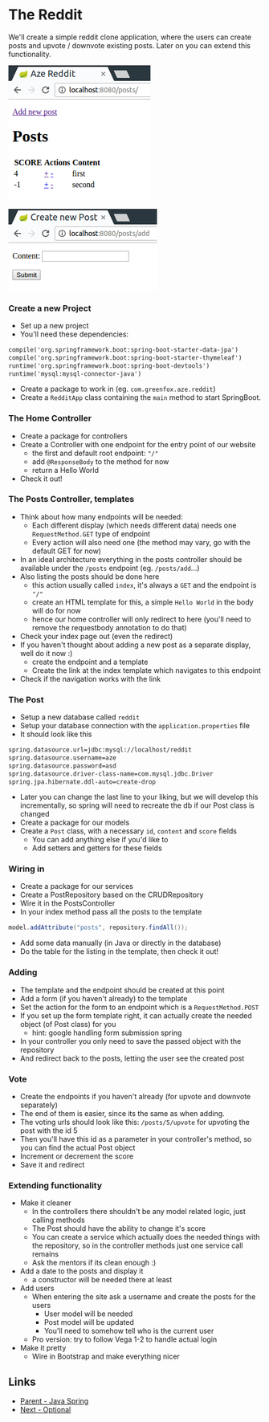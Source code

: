 # The Reddit
We'll create a simple reddit clone application, where the users can create posts and upvote / downvote existing posts. Later on you can extend this functionality.

![Posts](posts.png)

![Add](add.png)

### Create a new Project
- Set up a new project
- You'll need these dependencies:
```
compile('org.springframework.boot:spring-boot-starter-data-jpa')
compile('org.springframework.boot:spring-boot-starter-thymeleaf')
runtime('org.springframework.boot:spring-boot-devtools')
runtime('mysql:mysql-connector-java')
```
- Create a package to work in (eg. `com.greenfox.aze.reddit`)
- Create a `RedditApp` class containing the `main` method to start SpringBoot.

### The Home Controller
- Create a package for controllers
- Create a Controller with one endpoint for the entry point of our website
    - the first and default root endpoint: `"/"`
    - add `@ResponseBody` to the method for now
    - return a Hello World
- Check it out!

### The Posts Controller, templates
- Think about how many endpoints will be needed:
    - Each different display (which needs different data) needs one `RequestMethod.GET` type of endpoint
    - Every action will also need one (the method may vary, go with the default GET for now)
- In an ideal architecture everything in the posts controller should be available under the `/posts` endpoint (eg. `/posts/add`...)
- Also listing the posts should be done here
    - this action usually called `index`, it's always a `GET` and the endpoint is `"/"`
    - create an HTML template for this, a simple `Hello World` in the body will do for now
    - hence our home controller will only redirect to here (you'll need to remove the requestbody annotation to do that)
- Check your index page out (even the redirect)
- If you haven't thought about adding a new post as a separate display, well do it now :)
    - create the endpoint and a template
    - Create the link at the index template which navigates to this endpoint
- Check if the navigation works with the link

### The Post
- Setup a new database called `reddit`
- Setup your database connection with the `application.properties` file
- It should look like this
```
spring.datasource.url=jdbc:mysql://localhost/reddit
spring.datasource.username=aze
spring.datasource.password=asd
spring.datasource.driver-class-name=com.mysql.jdbc.Driver
spring.jpa.hibernate.ddl-auto=create-drop
```
- Later you can change the last line to your liking, but we will develop this incrementally, so spring will need to recreate the db if our Post class is changed
- Create a package for our models
- Create a `Post` class, with a necessary `id`, `content` and `score` fields
    - You can add anything else if you'd like to
    - Add setters and getters for these fields

### Wiring in
- Create a package for our services
- Create a PostRepository based on the CRUDRepository
- Wire it in the PostsController
- In your index method pass all the posts to the template
```java
model.addAttribute("posts", repository.findAll());
```
- Add some data manually (in Java or directly in the database)
- Do the table for the listing in the template, then check it out!

### Adding
- The template and the endpoint should be created at this point
- Add a form (if you haven't already) to the template
- Set the action for the form to an endpoint which is a `RequestMethod.POST`
- If you set up the form template right, it can actually create the needed object (of Post class) for you
    - hint: google handling form submission spring
- In your controller you only need to save the passed object with the repository
- And redirect back to the posts, letting the user see the created post

### Vote
- Create the endpoints if you haven't already (for upvote and downvote separately)
- The end of them is easier, since its the same as when adding.
- The voting urls should look like this: `/posts/5/upvote` for upvoting the post with the id 5
- Then you'll have this id as a parameter in your controller's method, so you can find the actual Post object
- Increment or decrement the score
- Save it and redirect

### Extending functionality
- Make it cleaner
    - In the controllers there shouldn't be any model related logic, just calling methods
    - The Post should have the ability to change it's score
    - You can create a service which actually does the needed things with the repository, so in the controller methods just one service call remains
    - Ask the mentors if its clean enough :)
- Add a date to the posts and display it
    - a constructor will be needed there at least
- Add users
    - When entering the site ask a username and create the posts for the users
        - User model will be needed
        - Post model will be updated
        - You'll need to somehow tell who is the current user
    - Pro version: try to follow Vega 1-2 to handle actual login
- Make it pretty
    - Wire in Bootstrap and make everything nicer

## Links
- [Parent - Java Spring](../README.md)
- [Next - Optional](./Workshop01.md)
